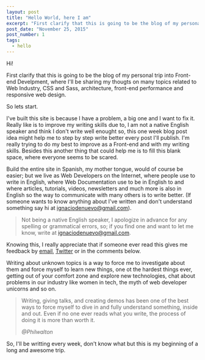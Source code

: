 ```yaml
---
layout: post
title: "Hello World, here I am"
excerpt: "First clarify that this is going to be the blog of my personal trip into Front-end Develpment, where I'll be sharing my thougts on many topics related to Web Industry, CSS and Sass, architecture, front-end performance and responsive web design."
post_date: "November 25, 2015"
post_number: 1
tags: 
  - hello
---
```

Hi!

First clarify that this is going to be the blog of my personal trip into Front-end Develpment, where I'll be sharing my thougts on many topics related to Web Industry, CSS and Sass, architecture, front-end performance and responsive web design.

So lets start.

I've built this site is because I have a problem, a big one and I want to fix it. Really like is to improve my writing skills due to, I am not a native English speaker and think I don't write well enought so, this one week blog post idea might help me to step by step write better every post I'll publish. I'm really trying to do my best to improve as a Front-end and with my writing skills. Besides this another thing that could help me is to fill this blank space, where everyone seems to be scared.

Build the entire site in Spanish, my mother tongue, would of course be easier; but we live as Web Developers on the Internet, where people use to write in English, where Web Documentation use to be in English to and where articles, tutorials, videos, newsletters and much more is also in English so the way to communicate with many others is to write better. (If someone wants to know anything about I've written and don't understand something say hi at [ignaciodenuevo@gmail.com](mailto:ignaciodenuevo@gmail.com)).

<div>
  <blockquote class="container  alert">
    <span>Not being a native English speaker, I apologize in advance for any spelling or grammatical errors, so; if you find one and want to let me know, write at <a href="mailto:ignaciodenuevo@gmail.com">ignaciodenuevo@gmail.com</a>.
    </span>
  </blockquote>
</div>

Knowing this, I really appreciate that if someone ever read this gives me feedback by [email](mailto:ignaciodenuevo@gmail.com), [Twitter](https://twitter.com/IgnaciodeNuevo) or in the comments below.

Writing about unknown topics is a way to force me to investigate about them and force myself to learn new things, one ot the hardest things ever, getting out of your comfort zone and explore new technologies, chat about problems in our industry like women in tech, the myth of web developer unicorns and so on.

<div class="blockquote">
  <blockquote class="container">
    <p>
      Writing, giving talks, and creating demos has been one of the best ways to force myself to dive in and fully understand something, inside and out. Even if no one ever reads what you write, the process of doing it is more than worth it.
    </p>
    <cite>
      @Philwalton
    </cite>
  </blockquote>
</div>

So, I'll be writting every week, don't know what but this is my beginning of a long and awesome trip.
